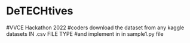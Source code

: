 # DeTECHtives
#VVCE Hackathon 2022
#coders download the dataset from any kaggle datasets IN .csv FILE TYPE 
#and implement in in sample1.py file

